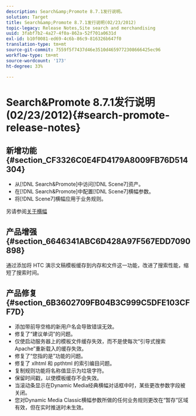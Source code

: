 ```yaml
---
description: Search&amp;Promote 8.7.1发行说明。
solution: Target
title: Search&amp;Promote 8.7.1发行说明(02/23/2012)
topic-legacy: Release Notes,Site search and merchandising
uuid: 3fabf7b2-4a27-4f0a-862a-52f701a0631d
exl-id: b10f0081-ed69-4c6b-86c9-816326b647f0
translation-type: tm+mt
source-git-commit: 7559f5f7437d46e3510d4659772308666425ec96
workflow-type: tm+mt
source-wordcount: '173'
ht-degree: 33%

---
```


# Search&amp;Promote 8.7.1发行说明(02/23/2012){#search-promote-release-notes}

## 新增功能{#section_CF3326C0E4FD4179A8009FB76D514304}

* 从[!DNL Search&Promote]中访问[!DNL Scene7]资产。
* 在[!DNL Search&Promote]中配置[!DNL Scene7]横幅参数。
* 将[!DNL Scene7]横幅应用于业务规则。

另请参阅[关于横幅](../c-about-design-menu/c-about-banners.md#concept_5BBE01FEC6134393B43CC917C8CC64DA)

## 产品增强{#section_6646341ABC6D428A97F567EDD7090898}

通过添加将 HTC 演示文稿模板缓存到内存和文件这一功能，改进了搜索性能，缩短了搜索时间。

## 产品修复 {#section_6B3602709FB04B3C999C5DFE103CFF7D}

* 添加带前导空格的新用户名会导致错误无效。
* 修复了“建议单词”的问题。
* 仅使启动服务器上的模板文件缓存失效，而不是使每次“引导式搜索 Apache”重新载入的缓存失效。
* 修复了“您指的是”功能的问题。
* 修复了 xlhtml 和 ppthtml 的索引编目问题。
* 复制规则功能将名称值显示为垃圾字符。
* 保留时间戳，以使模板缓存不会失效。
* 当滚动条显示在Dynamic Media经典横幅对话框中时，某些更改参数字段被关闭。
* 您对Dynamic Media Classic横幅参数所做的任何业务规则更改在“暂存”区域有效，但在实时推送时未生效。
